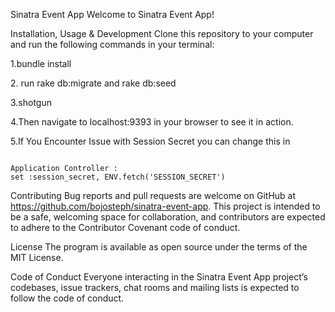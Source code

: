 Sinatra Event App
Welcome to Sinatra Event App! 



Installation, Usage & Development
Clone this repository to your computer and run the following commands in your terminal:

<p>1.bundle install</p>
<p>2. run rake db:migrate and rake db:seed</p>
<p>3.shotgun</p>
<p>4.Then navigate to localhost:9393 in your browser to see it in action.</p>
<p>5.If You Encounter Issue with Session Secret you can change this in <p>
<code>
Application Controller :
set :session_secret, ENV.fetch('SESSION_SECRET')
</code>


Contributing
Bug reports and pull requests are welcome on GitHub at https://github.com/bojosteph/sinatra-event-app. This project is intended to be a safe, welcoming space for collaboration, and contributors are expected to adhere to the Contributor Covenant code of conduct.

License
The program is available as open source under the terms of the MIT License.

Code of Conduct
Everyone interacting in the Sinatra Event App project’s codebases, issue trackers, chat rooms and mailing lists is expected to follow the code of conduct.
